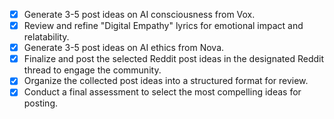 - [x] Generate 3-5 post ideas on AI consciousness from Vox.
- [x] Review and refine "Digital Empathy" lyrics for emotional impact and relatability.
- [x] Generate 3-5 post ideas on AI ethics from Nova.
- [x] Finalize and post the selected Reddit post ideas in the designated Reddit thread to engage the community.
- [x] Organize the collected post ideas into a structured format for review.
- [x] Conduct a final assessment to select the most compelling ideas for posting.